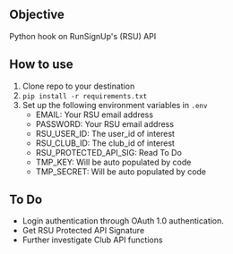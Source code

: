 ## Objective

Python hook on RunSignUp's (RSU) API

## How to use

1. Clone repo to your destination
2. `pip install -r requirements.txt`
3. Set up the following environment variables in `.env`
	- EMAIL: Your RSU email address
	- PASSWORD: Your RSU email address
	- RSU_USER_ID: The user_id of interest
	- RSU_CLUB_ID: The club_id of interest
	- RSU_PROTECTED_API_SIG: Read To Do
	- TMP_KEY: Will be auto populated by code
	- TMP_SECRET: Will be auto populated by code

## To Do

- Login authentication through OAuth 1.0 authentication.
- Get RSU Protected API Signature
- Further investigate Club API functions
